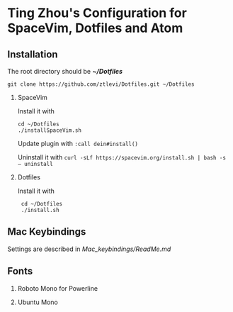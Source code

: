 # Ting Zhou's Configuration for SpaceVim, Dotfiles and Atom

## Installation

The root directory should be ***~/Dotfiles***

 `git clone https://github.com/ztlevi/Dotfiles.git ~/Dotfiles`

1. SpaceVim

   Install it with 

   ```shell
   cd ~/Dotfiles
   ./installSpaceVim.sh
   ```

   Update plugin with `:call dein#install()`

   Uninstall it with `curl -sLf https://spacevim.org/install.sh | bash -s — uninstall`

2. Dotfiles

   Install it with 

   ```shell
    cd ~/Dotfiles
    ./install.sh
   ```

## Mac Keybindings
Settings are described in *Mac_keybindings/ReadMe.md*

## Fonts

1. Roboto Mono for Powerline


2. Ubuntu Mono

